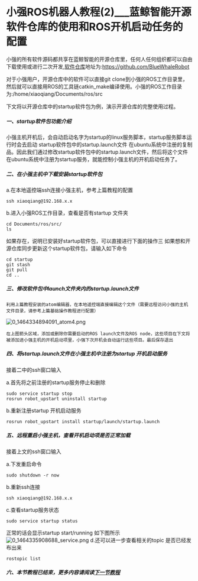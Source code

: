 # 小强ROS机器人教程(2)___蓝鲸智能开源软件仓库的使用和ROS开机启动任务的配置<br>
小强的所有软件源码都共享在蓝鲸智能的开源仓库里，任何人任何组织都可以自由下载使用或进行二次开发,[软件仓库](https://github.com/BlueWhaleRobot)地址为:https://github.com/BlueWhaleRobot

对于小强用户，开源仓库中的软件可以直接git clone到小强的ROS工作目录里，然后就可以直接用ROS的工具链catkin_make编译使用。小强的ROS工作目录为:/home/xiaoqiang/Documents/ros/src

下文将以开源仓库中的startup软件包为例，演示开源仓库的完整使用过程。
##### 一、startup软件包功能介绍
小强主机开机后，会自动启动名字为startup的linux服务脚本，startup服务脚本运行时会去启动 startup软件包中的startup.launch文件 在ubuntu系统中注册的复制品。因此我们通过修改startup软件包中的startup.launch文件，然后将这个文件在ubuntu系统中注册为startup服务，就能控制小强主机的开机启动任务了。
##### 二、在小强主机中下载安装startup软件包
a.在本地遥控端ssh连接小强主机，参考上篇教程的配置
```
ssh xiaoqiang@192.168.x.x 
```
b.进入小强ROS工作目录，查看是否有startup 文件夹
```
cd Documents/ros/src/
ls
```
如果存在，说明已安装好startup软件包，可以直接进行下面的操作三
如果想和开源仓库同步更新这个startup软件包，请输入如下命令
```
cd startup
git stash
git pull
cd ..
```
##### 三、修改软件包中launch文件夹内的startup.launch文件
```
利用上篇教程安装的atom编辑器，在本地遥控端直接编辑这个文件（需要远程访问小强的主机文件目录，请参考上篇基础操作教程进行配置）
```
![0_1464334894091_atom4.png](http://community.bwbot.org/uploads/files/1464334914208-atom4.png) 
```
在上图箭头区域，添加或删除你需要启动的ROS launch文件及ROS node，这些项目在下文将被添加进小强主机的开机启动项里，小强下次开机会自动运行这些项目。最后保存退出
```
##### 四、将startup.launch文件在小强主机中注册为startup 开机启动服务

接着二中的ssh窗口输入

a.首先将之前注册的startup服务停止和删除
```
sudo service startup stop
rosrun robot_upstart uninstall startup
``` 
b.重新注册startup 开机启动服务
```
rosrun robot_upstart install startup/launch/startup.launch
```
##### 五、远程重启小强主机，查看开机启动项是否正常加载
接着上文的ssh窗口输入

a.下发重启命令
```
sudo shutdown -r now 
```
b.重新ssh连接
```
ssh xiaoqiang@192.168.x.x
```
c.查看startup服务状态
```
sudo service startup status
```
正常的话会显示startup start/running 如下图所示
![0_1464335908688_service.png](http://community.bwbot.org/uploads/files/1464335928763-service.png) 
d.还可以进一步查看相关的topic 是否已经发布出来
```
rostopic list
```
##### 六、本节教程已结束，更多内容请阅读[下一节教程](http://community.bwbot.org/topic/24/%E5%B0%8F%E5%BC%BAros%E6%9C%BA%E5%99%A8%E4%BA%BA%E6%95%99%E7%A8%8B-3-___%E5%9C%A8rviz%E4%B8%AD%E6%98%BE%E7%A4%BA%E5%B0%8F%E5%BC%BA%E6%9C%BA%E5%99%A8%E4%BA%BA%E6%A8%A1%E5%9E%8B)
